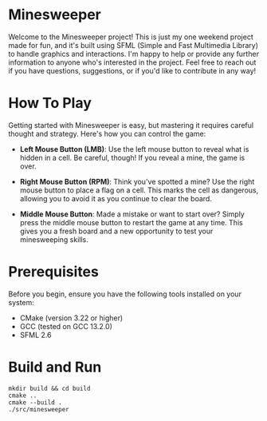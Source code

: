 # Minesweeper

Welcome to the Minesweeper project! This is just my one weekend project made for fun, and it's built using SFML (Simple and Fast Multimedia Library) to handle graphics and interactions. I'm happy to help or provide any further information to anyone who's interested in the project. Feel free to reach out if you have questions, suggestions, or if you'd like to contribute in any way!

# How To Play

Getting started with Minesweeper is easy, but mastering it requires careful thought and strategy. Here's how you can control the game:

- **Left Mouse Button (LMB)**: Use the left mouse button to reveal what is hidden in a cell. Be careful, though! If you reveal a mine, the game is over.

- **Right Mouse Button (RPM)**: Think you've spotted a mine? Use the right mouse button to place a flag on a cell. This marks the cell as dangerous, allowing you to avoid it as you continue to clear the board.

- **Middle Mouse Button**: Made a mistake or want to start over? Simply press the middle mouse button to restart the game at any time. This gives you a fresh board and a new opportunity to test your minesweeping skills.


# Prerequisites

Before you begin, ensure you have the following tools installed on your system:

- CMake (version 3.22 or higher)
- GCC (tested on GCC 13.2.0)
- SFML 2.6

# Build and Run

```
mkdir build && cd build
cmake ..
cmake --build .
./src/minesweeper
```

